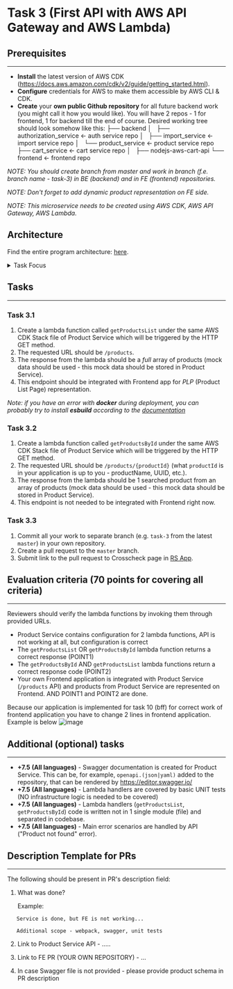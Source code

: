 # Task 3 (First API with AWS API Gateway and AWS Lambda)

## Prerequisites

---

- **Install** the latest version of AWS CDK (https://docs.aws.amazon.com/cdk/v2/guide/getting_started.html).
- **Configure** credentials for AWS to make them accessible by AWS CLI & CDK.
- **Create** your **own public Github repository** for all future backend work (you might call it how you would like). You will have 2 repos - 1 for frontend, 1 for backend till the end of course.
Desired working tree should look somehow like this:
├── backend
│   ├── authorization_service <- auth service repo
│   ├── import_service        <- import service repo
│   └── product_service       <- product service repo
├── cart_service              <- cart service repo
│   ├── nodejs-aws-cart-api
└── frontend                  <- frontend repo

_NOTE: You should create branch from master and work in branch (f.e. branch name - task-3) in BE (backend) and in FE (frontend) repositories._

_NOTE: Don't forget to add dynamic product representation on FE side._

_NOTE: This microservice needs to be created using AWS CDK, AWS API Gateway, AWS Lambda._

## Architecture

Find the entire program architecture: [here](../Architecture.pdf).

<details>
  <summary>Task Focus</summary>

  The following image provides more info about task focus.

  <img src="./module_focus.png" />

</details>

## Tasks

---

### Task 3.1

1. Create a lambda function called `getProductsList` under the same AWS CDK Stack file of Product Service which will be triggered by the HTTP GET method.
2. The requested URL should be `/products`.
3. The response from the lambda should be a _full_ array of products (mock data should be used - this mock data should be stored in Product Service).
4. This endpoint should be integrated with Frontend app for _PLP_ (Product List Page) representation.

_Note: if you have an error with **docker** during deployment, you can probably try to install **esbuild** according to the [documentation](https://docs.aws.amazon.com/cdk/api/v1/docs/aws-lambda-nodejs-readme.html#local-bundling)_

### Task 3.2

1. Create a lambda function called `getProductsById` under the same AWS CDK Stack file of Product Service which will be triggered by the HTTP GET method.
2. The requested URL should be `/products/{productId}` (what `productId` is in your application is up to you - productName, UUID, etc.).
3. The response from the lambda should be 1 searched product from an array of products (mock data should be used - this mock data should be stored in Product Service).
4. This endpoint is not needed to be integrated with Frontend right now.

### Task 3.3

1. Commit all your work to separate branch (e.g. `task-3` from the latest `master`) in your own repository.
2. Create a pull request to the `master` branch.
3. Submit link to the pull request to Crosscheck page in [RS App](https://app.rs.school).

## Evaluation criteria (70 points for covering all criteria)

---

Reviewers should verify the lambda functions by invoking them through provided URLs.

- Product Service contains configuration for 2 lambda functions, API is not working at all, but configuration is correct
- The `getProductsList` OR `getProductsById` lambda function returns a correct response (POINT1)
- The `getProductsById` AND `getProductsList` lambda functions return a correct response code (POINT2)
- Your own Frontend application is integrated with Product Service (`/products` API) and products from Product Service are represented on Frontend. AND POINT1 and POINT2 are done.

Because our application is implemented for task 10 (bff) for correct work of frontend application you have to change 2 lines in frontend application. Example is below
![image](https://github.com/rolling-scopes-school/aws/assets/43149261/69a05477-2b10-4c0a-8a24-136eb7139c75)

## Additional (optional) tasks

---

- **+7.5** **(All languages)** - Swagger documentation is created for Product Service. This can be, for example, `openapi.(json|yaml)` added to the repository, that can be rendered by https://editor.swagger.io/
- **+7.5** **(All languages)** - Lambda handlers are covered by basic UNIT tests (NO infrastructure logic is needed to be covered)
- **+7.5** **(All languages)** - Lambda handlers (`getProductsList`, `getProductsById`) code is written not in 1 single module (file) and separated in codebase.
- **+7.5** **(All languages)** - Main error scenarios are handled by API ("Product not found" error).

## Description Template for PRs

---

The following should be present in PR's description field:

1. What was done?

   Example:

```
   Service is done, but FE is not working...

   Additional scope - webpack, swagger, unit tests
```

2. Link to Product Service API - .....
3. Link to FE PR (YOUR OWN REPOSITORY) - ...

4. In case Swagger file is not provided - please provide product schema in PR description
